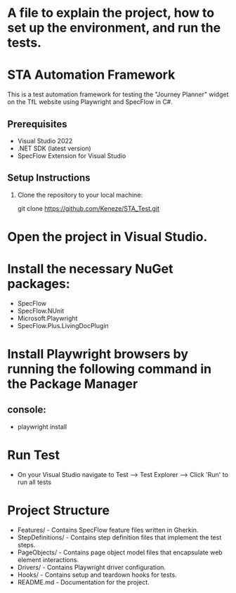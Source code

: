 # A file to explain the project, how to set up the environment, and run the tests.

# STA Automation Framework

This is a test automation framework for testing the "Journey Planner" widget on the TfL website using Playwright and SpecFlow in C#.

## Prerequisites

- Visual Studio 2022
- .NET SDK (latest version)
- SpecFlow Extension for Visual Studio

## Setup Instructions

1. Clone the repository to your local machine:

   git clone https://github.com/Keneze/STA_Test.git

# Open the project in Visual Studio.

# Install the necessary NuGet packages:

- SpecFlow
- SpecFlow.NUnit
- Microsoft.Playwright
- SpecFlow.Plus.LivingDocPlugin
  
# Install Playwright browsers by running the following command in the Package Manager
## console:
- playwright install

# Run Test
- On your Visual Studio navigate to  Test --> Test Explorer --> Click 'Run' to run all tests

# Project Structure
- Features/ - Contains SpecFlow feature files written in Gherkin.
- StepDefinitions/ - Contains step definition files that implement the test steps.
- PageObjects/ - Contains page object model files that encapsulate web element interactions.
- Drivers/ - Contains Playwright driver configuration.
- Hooks/ - Contains setup and teardown hooks for tests.
- README.md - Documentation for the project.

